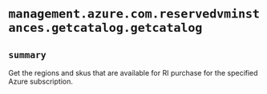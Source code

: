 # `management.azure.com.reservedvminstances.getcatalog.getcatalog`

## `summary`
Get the regions and skus that are available for RI purchase for the specified Azure subscription.


